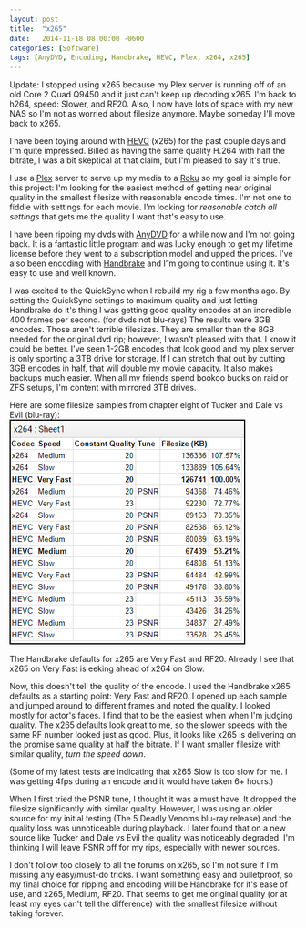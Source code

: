 ```yaml
---
layout: post
title:  "x265"
date:   2014-11-18 08:00:00 -0600
categories: [Software]
tags: [AnyDVD, Encoding, Handbrake, HEVC, Plex, x264, x265]
---
```


Update: I stopped using x265 because my Plex server is running off of an old Core 2 Quad Q9450 and it just can't keep up decoding x265. I'm back to h264, speed: Slower, and RF20. Also, I now have lots of space with my new NAS so I'm not as worried about filesize anymore. Maybe someday I'll move back to x265.

I have been toying around with [HEVC](http://en.wikipedia.org/wiki/High_Efficiency_Video_Coding) (x265) for the past couple days and I'm quite impressed. Billed as having the same quality H.264 with half the bitrate, I was a bit skeptical at that claim, but I'm pleased to say it's true.

I use a [Plex](http://plex.tv/) server to serve up my media to a [Roku](https://www.roku.com/) so my goal is simple for this project: I'm looking for the easiest method of getting near original quality in the smallest filesize with reasonable encode times. I'm not one to fiddle with settings for each movie. I'm looking for *reasonable catch all settings* that gets me the quality I want that's easy to use.

I have been ripping my dvds with [AnyDVD](http://www.slysoft.com/en/anydvd.html) for a while now and I'm not going back. It is a fantastic little program and was lucky enough to get my lifetime license before they went to a subscription model and upped the prices. I've also been encoding with [Handbrake](https://handbrake.fr/) and I”m going to continue using it. It's easy to use and well known.

I was excited to the QuickSync when I rebuild my rig a few months ago. By setting the QuickSync settings to maximum quality and just letting Handbrake do it's thing I was getting good quality encodes at an incredible 400 frames per second. (for dvds not blu-rays) The results were 3GB encodes. Those aren't terrible filesizes. They are smaller than the 8GB needed for the original dvd rip; however, I wasn't pleased with that. I know it could be better. I've seen 1-2GB encodes that look good and my plex server is only sporting a 3TB drive for storage. If I can stretch that out by cutting 3GB encodes in half, that will double my movie capacity. It also makes backups much easier. When all my friends spend bookoo bucks on raid or ZFS setups, I'm content with mirrored 3TB drives.

Here are some filesize samples from chapter eight of Tucker and Dale vs Evil (blu-ray):
![pic](/assets/2014/11/x265-spreadsheet.png)

The Handbrake defaults for x265 are Very Fast and RF20. Already I see that x265 on Very Fast is eeking ahead of x264 on Slow.

Now, this doesn't tell the quality of the encode. I used the Handbrake x265 defaults as a starting point: Very Fast and RF20. I opened up each sample and jumped around to different frames and noted the quality. I looked mostly for actor's faces. I find that to be the easiest when when I'm judging quality. The x265 defaults look great to me, so the slower speeds with the same RF number looked just as good. Plus, it looks like x265 is delivering on the promise same quality at half the bitrate. If I want smaller filesize with similar quality, *turn the speed down*.

(Some of my latest tests are indicating that x265 Slow is too slow for me. I was getting 4fps during an encode and it would have taken 6+ hours.)

When I first tried the PSNR tune, I thought it was a must have. It dropped the filesize significantly with similar quality. However, I was using an older source for my initial testing (The 5 Deadly Venoms blu-ray release) and the quality loss was unnoticeable during playback. I later found that on a new source like Tucker and Dale vs Evil the quality was noticeably degraded. I'm thinking I will leave PSNR off for my rips, especially with newer sources.

I don't follow too closely to all the forums on x265, so I'm not sure if I'm missing any easy/must-do tricks. I want something easy and bulletproof, so my final choice for ripping and encoding will be Handbrake for it's ease of use, and x265, Medium, RF20. That seems to get me original quality (or at least my eyes can't tell the difference) with the smallest filesize without taking forever.
